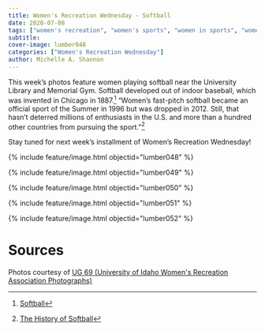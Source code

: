 ```yaml
---
title: Women's Recreation Wednesday - Softball
date: 2020-07-08
tags: ["women's recreation", "women's sports", "women in sports", "women", "women athletes"]
subtitle: 
cover-image: lumber048
categories: ["Women's Recreation Wednesday"]
author: Michelle A. Shannon
---
```


This week’s photos feature women playing softball near
the University Library and Memorial Gym. Softball developed out of indoor
baseball, which was invented in Chicago in 1887.[^1] “Women’s fast-pitch softball became an official sport of the Summer in 1996 but
was dropped in 2012. Still, that hasn’t deterred millions of enthusiasts in the
U.S. and more than a hundred other countries from pursuing the sport.”[^2]

Stay tuned for next week’s installment of Women’s
Recreation Wednesday!

{% include feature/image.html objectid="lumber048" %}

{% include feature/image.html objectid="lumber049" %}

{% include feature/image.html objectid="lumber050" %}

{% include feature/image.html objectid="lumber051" %}

{% include feature/image.html objectid="lumber052" %}

# Sources

Photos courtesy of [UG 69 (University of Idaho Women's Recreation Association Photographs)](http://archiveswest.orbiscascade.org/ark:/80444/xv152953/op=fstyle.aspx?t=k&amp;q=)

[^1]: [Softball](https://www.britannica.com/sports/softball)

[^2]: [The History of Softball](https://www.thoughtco.com/brief-history-of-softball-4071873)